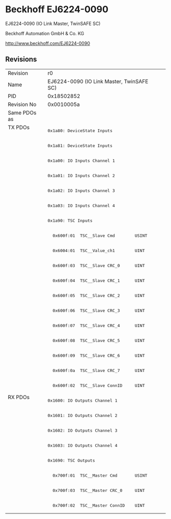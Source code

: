 # Beckhoff EJ6224-0090

EJ6224-0090 (IO Link Master, TwinSAFE SC)

Beckhoff Automation GmbH & Co. KG

http://www.beckhoff.com/EJ6224-0090

## Revisions
<table>
<tr >
<td>Revision</td>
<td><div class="foo">r0</div></td>
</tr>
<tr >
<td>Name</td>
<td><div class="foo">EJ6224-0090 (IO Link Master, TwinSAFE SC)</div></td>
</tr>
<tr >
<td>PID</td>
<td><div class="foo">0x18502852</div></td>
</tr>
<tr >
<td>Revision No</td>
<td><div class="foo">0x0010005a</div></td>
</tr>
<tr >
<td>Same PDOs as</td>
<td><div class="foo"></div></td>
</tr>
<tr class="txpdo pdosection">
<td rowspan=18 valign=top>TX PDOs</td>
<td><pre>0x1a80: DeviceState Inputs</pre></td>
<td></td>
</tr>
<tr class="txpdo pdosection">
<td><pre>0x1a81: DeviceState Inputs</pre></td>
</tr>
<tr class="txpdo pdosection">
<td><pre>0x1a00: IO Inputs Channel 1</pre></td>
</tr>
<tr class="txpdo pdosection">
<td><pre>0x1a01: IO Inputs Channel 2</pre></td>
</tr>
<tr class="txpdo pdosection">
<td><pre>0x1a02: IO Inputs Channel 3</pre></td>
</tr>
<tr class="txpdo pdosection">
<td><pre>0x1a03: IO Inputs Channel 4</pre></td>
</tr>
<tr class="txpdo pdosection">
<td><pre>0x1a90: TSC Inputs</pre></td>
</tr>
<tr class="txpdo">
<td><pre>  0x600f:01  TSC__Slave Cmd        USINT</pre></td>
</tr>
<tr class="txpdo">
<td><pre>  0x6004:01  TSC__Value_ch1        UINT</pre></td>
</tr>
<tr class="txpdo">
<td><pre>  0x600f:03  TSC__Slave CRC_0      UINT</pre></td>
</tr>
<tr class="txpdo">
<td><pre>  0x600f:04  TSC__Slave CRC_1      UINT</pre></td>
</tr>
<tr class="txpdo">
<td><pre>  0x600f:05  TSC__Slave CRC_2      UINT</pre></td>
</tr>
<tr class="txpdo">
<td><pre>  0x600f:06  TSC__Slave CRC_3      UINT</pre></td>
</tr>
<tr class="txpdo">
<td><pre>  0x600f:07  TSC__Slave CRC_4      UINT</pre></td>
</tr>
<tr class="txpdo">
<td><pre>  0x600f:08  TSC__Slave CRC_5      UINT</pre></td>
</tr>
<tr class="txpdo">
<td><pre>  0x600f:09  TSC__Slave CRC_6      UINT</pre></td>
</tr>
<tr class="txpdo">
<td><pre>  0x600f:0a  TSC__Slave CRC_7      UINT</pre></td>
</tr>
<tr class="txpdo">
<td><pre>  0x600f:02  TSC__Slave ConnID     UINT</pre></td>
</tr>
<tr class="rxpdo pdosection">
<td rowspan=8 valign=top>RX PDOs</td>
<td><pre>0x1600: IO Outputs Channel 1</pre></td>
<td></td>
</tr>
<tr class="rxpdo pdosection">
<td><pre>0x1601: IO Outputs Channel 2</pre></td>
</tr>
<tr class="rxpdo pdosection">
<td><pre>0x1602: IO Outputs Channel 3</pre></td>
</tr>
<tr class="rxpdo pdosection">
<td><pre>0x1603: IO Outputs Channel 4</pre></td>
</tr>
<tr class="rxpdo pdosection">
<td><pre>0x1690: TSC Outputs</pre></td>
</tr>
<tr class="rxpdo">
<td><pre>  0x700f:01  TSC__Master Cmd       USINT</pre></td>
</tr>
<tr class="rxpdo">
<td><pre>  0x700f:03  TSC__Master CRC_0     UINT</pre></td>
</tr>
<tr class="rxpdo">
<td><pre>  0x700f:02  TSC__Master ConnID    UINT</pre></td>
</tr>
</table>

